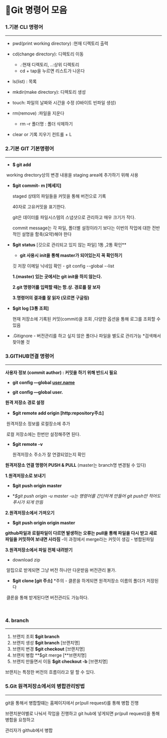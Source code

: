 # 🔑Git 명령어 모음 



### 1.기본 CLI 명령어

---

- pwd(print working directory) :현재 디렉토리 출력

- cd(change directory): 디렉토리 이동

  -   .:현재 디렉토리, ..:상위 디렉토리
  -   cd + tap을 누르면 리스트가 나온다

- ls(list) : 목록

- mkdir(make directory): 디렉토리 생성

- touch: 파일의 날짜와 시간을 수정 (0바이트 빈파일 생성)

- rm(remove) :파일을 지운다

  -   rm –r 폴더명 : 폴더 삭제하기

- clear or 기록 지우기 컨트롤 + L

  

### 2.기본 GIT 기본명령어

---

- **$ git add <file>**

​		working drectory상의 변경 내용을 staging area에 추가하기 위해 사용

- **$git commit- m [메세지]**

  staged 상태의 파일들을 커밋을 통해 버전으로 기록

  40자로 고유커밋을 표기한다.

  git은 데이터를 파일시스템의 스냅샷으로 관리하고 매우 크기가 작다.

  commit message는 각 파일, 폴더별 설정이라기 보다는 이번의 작업에 대한 전반적인 설명을 함축(요약)해야 한다

  

- **$git status** [깃으로 관리되고 있지 않는 파일] 1통 ,2통 확인**

  - **git 사용시 init을 통해 master가 되어있는지 꼭 확인하기**

  깃 저장 이메일 닉네임 확인 - git config --global --list

  **1.(master) 있는 곳에서는 git init을 하지 않는다.**

  **2.git 명령어를 입력할 때는 항.상. 경로를 잘 보자**

  **3.명령어의 결과를 잘 읽자 (모르면 구글링)**

  

- **$git log [3통 조회]**

  현재 저장소에 기록된 커밋(commit)을 조회 ,다양한 옵션을 통해 로그를 조회할 수 있음



- .Gitignore - 버전관리를 하고 싶지 않은 폴더나 파일을 별도로 관리가능 *검색해서 찾아볼 것 

###  3.GITHUB연결 명령어

---

**사용자 정보 (commit author) : 커밋을 하기 위해 반드시 필요**

-   **git config —global [user.name](http://user.name)**

-   **git config —global user.**



**원격 저장소 경로 설정**

- **$git remote add origin [http:repository주소]**

​		원격저장소 정보를 로컬장소에 추가

​		로컬 저장소에는 한번만 설정해주면 된다.

- **$git remote -v** 

  원격저장소 주소가 잘 연결되었는지 확인



**원격저장소 연결 명령어 PUSH & PULL** (master는 branch명 변경될 수 있다)

**1.원격저장소로 보내기**

- **$git push origin master**

- **$git push origin -u master *-u는 명령어를 간단하게 만들어 git push만 적어도 푸시가 되게 만듬**

**2.원격저장소에서 가져오기** 

- **$git push origin origin master**

**github파일과 로컬파일이 다르면 발생하는 오류는 pull을 통해 파일을 다시 받고 새로 파일을 커밋하여 보내면 사라짐** -이 과정에서 merge라는 커밋이 생김 - 병합된파일



**3.원격저장소에서 파일 전체 내려받기**

- download zip

​	알집으로 받게되면 그냥 버전 하나만 다운받음 버전관리 불가.

- **$git clone [git 주소]** *주의 - 클론을 하게되면 원격저장소 이름의 폴더가 저장된다

​	클론을 통해 받게된다면 버전관리도 가능하다. 

​	

### 4. branch

---

1. 브랜치 조회 **$git branch**
2. 브랜치 생성 **$git branch** [브랜치명]
3. 브랜치 변경 **$git checkout** [브랜치명]
4. 브랜치 병합 **$git merge [**브랜치명]
5. 브랜치 만들면서 이동 **$git checkout -b** [브랜치명]

브랜치는 특정한 버전의 흐름이라고 말 할 수 있다.



### 5.Git 원격저장소에서의 병합관리방법

---

git을 통해서 병합할떄는 홈페이지에서 pr(pull request)를 통해 병합 진행

브랜치분야별로 나눠서 작업을 진행하고 git hub에 넣게되면 pr(pull request)을 통해 병합을 요청하고

관리자가 github에서 병합 



